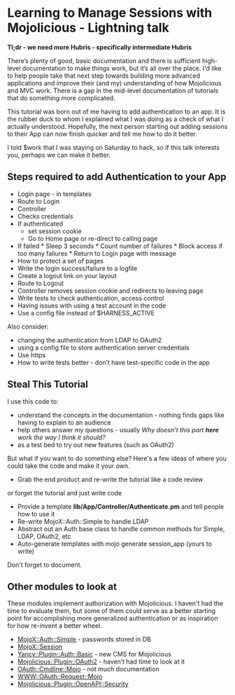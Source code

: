 # Learning to Manage Sessions with Mojolicious - Lightning talk

**Tl;dr - we need more Hubris - specifically intermediate Hubris**

There’s plenty of good, basic documentation and there is sufficient high-level 
documentation to make things work, but it’s all over the place.
I'd like to help people take that next step towards building more advanced applications
and improve their (and my) understanding of how Mojolicious and MVC work.
There is a gap in the mid-level documentation of tutorials that do something more complicated.

This tutorial was born out of me having to add authentication to an app.  It is the rubber duck
to whom I explained what I was doing as a check of what I actually understood.
Hopefully, the next person starting out adding sessions to their App can now
finish quicker and tell me how to do it better.


I told $work that I was staying on Saturday to hack, so if this talk interests you,
perhaps we can make it better.


## Steps required to add Authentication to your App

* Login page - in templates
* Route to Login
* Controller
 * Checks credentials
  * If authenticated
    * set session cookie
    * Go to Home page or re-direct to calling page
   * If failed
    * Sleep 3 seconds
    * Count number of failures
    * Block access if too many failures
    * Return to Login page with message
* How to protect a set of pages
* Write the login success/failure to a logfile
* Create a logout link on your layout
* Route to Logout
* Controller removes session cookie and redirects to leaving page
* Write tests to check authentication, access control
 * Having issues with using a test account in the code
 * Use a config file instead of $HARNESS_ACTIVE

Also consider:
* changing the authentication from LDAP to OAuth2
* using a config file to store authentication server credentials
* Use https
* How to write tests better - don’t have test-specific code in the app


## Steal This Tutorial

I use this code to:
* understand the concepts in the documentation - nothing finds gaps like having to explain to an audience
* help others answer my questions - usually _Why doesn't this part **here** work the way I think it should?_
* as a test bed to try out new features (such as OAuth2)

But what if you want to do something else?
Here's a few ideas of where you could take the code and make it your own.

* Grab the end product and re-write the tutorial like a code review

or forget the tutorial and just write code

* Provide a template **lib/App/Controller/Authenticate.pm** and tell people how to use it
* Re-write MojoX::Auth::Simple to handle LDAP
 * Abstract out an Auth base class to handle common methods for Simple, LDAP, OAuth2, etc
* Auto-generate templates with mojo generate session_app (yours to write)

Don't forget to document.


## Other modules to look at

These modules implement authorization with Mojolicious.  I haven't had the time to evaluate
them, but some of them could serve as a better starting point for accomplishing more generalized
authentication or as inspiration for how re-invent a better wheel.

* [MojoX::Auth::Simple](https://metacpan.org/pod/MojoX::Auth::Simple) - passwords stored in DB
* [MojoX::Session](https://metacpan.org/pod/MojoX::Session)
* [Yancy::Plugin::Auth::Basic](https://metacpan.org/pod/Yancy::Plugin::Auth::Basic) - new CMS for Mojolicious
* [Mojolicious::Plugin::OAuth2](https://metacpan.org/pod/Mojolicious::Plugin::OAuth2) - haven’t had time to look at it
* [OAuth::Cmdline::Mojo](https://metacpan.org/pod/OAuth::Cmdline::Mojo) - not much documentation
* [WWW::OAuth::Request::Mojo](https://metacpan.org/pod/WWW::OAuth::Request::Mojo)
* [Mojolicious::Plugin::OpenAPI::Security](https://metacpan.org/pod/Mojolicious::Plugin::OpenAPI::Security)

